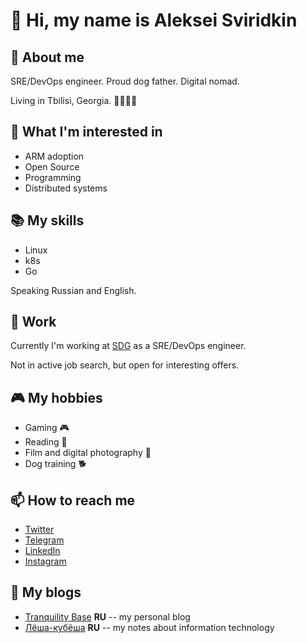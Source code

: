 # 👋 Hi, my name is Aleksei Sviridkin

## 📝 About me

SRE/DevOps engineer. Proud dog father. Digital nomad.

Living in Tbilisi, Georgia. 👨‍💻🇹🇷

## 🤔 What I'm interested in

- ARM adoption
- Open Source
- Programming
- Distributed systems

## 📚 My skills

- Linux
- k8s
- Go

Speaking Russian and English.

## 💼 Work

Currently I'm working at [SDG](https://socialdiscoverygroup.com/) as a SRE/DevOps engineer.

Not in active job search, but open for interesting offers.

## 🎮 My hobbies

- Gaming 🎮
- Reading 📖
- Film and digital photography 📸
- Dog training 🐕

## 📫 How to reach me

- [Twitter](https://twitter.com/lexfrei)
- [Telegram](https://t.me/lexfrei)
- [LinkedIn](https://www.linkedin.com/in/lexfrei/)
- [Instagram](https://www.instagram.com/lexfrei/)

## 📝 My blogs

- [Tranquility Base](https://t.me/tranqu) __RU__ -- my personal blog
- [Лёша-кубёша](https://t.me/kubealexis) __RU__ -- my notes about information technology
